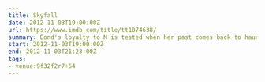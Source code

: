 ```yaml
---
title: Skyfall
date: 2012-11-03T19:00:00Z
url: https://www.imdb.com/title/tt1074638/
summary: Bond's loyalty to M is tested when her past comes back to haunt her. When MI6 comes under attack, 007 must track down and destroy the threat, no matter how personal the cost.
start: 2012-11-03T19:00:00Z
end: 2012-11-03T21:23:00Z
tags:
- venue:9f32f2r7+64
---
```

